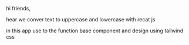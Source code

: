 hi friends,

hear we conver text to uppercase and lowercase with recat js 

in this app use to the function base component 
and design using tailwind css